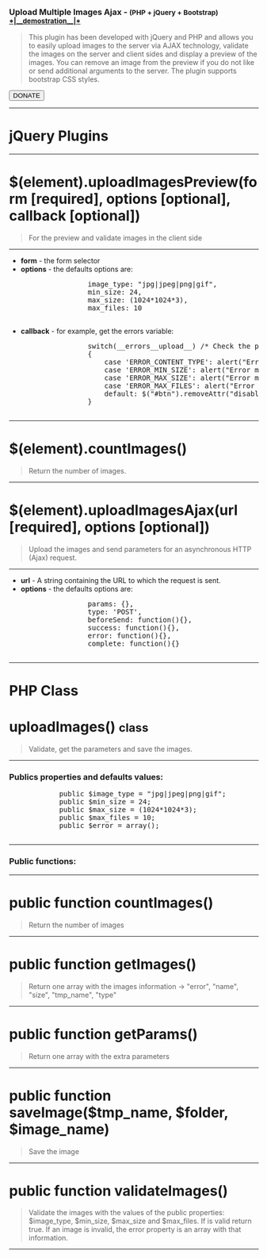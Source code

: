 <!--  Copyright 2015 Upload Multiple Images Ajax  (email : manudg_1@msn.com)

    This program is free software; you can redistribute it and/or modify
    it under the terms of the GNU General Public License, version 2, as 
    published by the Free Software Foundation.

    This program is distributed in the hope that it will be useful,
    but WITHOUT ANY WARRANTY; without even the implied warranty of
    MERCHANTABILITY or FITNESS FOR A PARTICULAR PURPOSE.  See the
    GNU General Public License for more details.

    You should have received a copy of the GNU General Public License
    along with this program; if not, write to the Free Software
    Foundation, Inc., 51 Franklin St, Fifth Floor, Boston, MA  02110-1301  USA
-->
<!DOCTYPE HTML>
<html>
<head>
<meta charset="UTF-8" />
<link href='http://netdna.bootstrapcdn.com/bootstrap/3.3.5/css/bootstrap.min.css' rel='stylesheet'/>
<script src='http://code.jquery.com/jquery.js'></script>
<script src='http://netdna.bootstrapcdn.com/bootstrap/3.3.5/js/bootstrap.min.js'></script>
<!-- jQuery Plugin - upload multiple images ajax -->
<script src='js/uploadImages.js'></script>
</head>
<body>
	<div class="container" style="padding-top: 50px;">
		<h3>Upload Multiple Images Ajax - <small>(PHP + jQuery + Bootstrap) <a href="index.php">*|__demostration__|*</a></small></h3>
		<blockquote>
		This plugin has been developed with jQuery and PHP and allows you to easily upload images to the server via AJAX technology, validate the images on the server and client sides and display a preview of the images. You can remove an image from the preview if you do not like or send additional arguments to the server. The plugin supports bootstrap CSS styles.
		</blockquote>
		<form action="https://www.paypal.com/cgi-bin/webscr" method="post" target="_top">
		<input type="hidden" name="cmd" value="_s-xclick" />
		<input type="hidden" name="hosted_button_id" value="3MU32JJKR2YW6" />
		<button type="submit" class="btn btn-primary">DONATE <span class="glyphicon glyphicon-thumbs-up"></span></button>
		</form>
		<hr />
		<h1><div class="label label-success">jQuery Plugins</label></h1>
		<hr />
		<h1>$(element).uploadImagesPreview(form [required], options [optional], callback [optional])</h1>
		<blockquote>For the preview and validate images in the client side</blockquote>
		<hr />
		<ul>
			<li><strong>form</strong> - the form selector</li>
			<li> 
			<strong>options</strong> - the defaults options are: 
			<pre>
				image_type: "jpg|jpeg|png|gif",
				min_size: 24,
				max_size: (1024*1024*3),
				max_files: 10
			</pre>
			</li>
			<li><strong>callback</strong> - for example, get the errors variable:
			<pre>
				switch(__errors__upload__) /* Check the possibles erros */
				{
					case 'ERROR_CONTENT_TYPE': alert("Error content type"); break;
					case 'ERROR_MIN_SIZE': alert("Error min size"); break;
					case 'ERROR_MAX_SIZE': alert("Error max size"); break;
					case 'ERROR_MAX_FILES': alert("Error max files"); break;
					default: $("#btn").removeAttr("disabled"); break; /* Activate the button Form */
				}
			</pre>
			</li>
		</ul>
		<hr />
		<h1>$(element).countImages()</h1>
		<blockquote>Return the number of images.</blockquote>
		<hr>
		<h1>$(element).uploadImagesAjax(url [required], options [optional])</h1>
		<blockquote>Upload the images and send parameters for an asynchronous HTTP (Ajax) request.</blockquote>
		<hr />
		<ul>
			<li><strong>url</strong> - A string containing the URL to which the request is sent.</li>
			<li> 
			<strong>options</strong> - the defaults options are: 
			<pre>
				params: {},
				type: 'POST',
				beforeSend: function(){},
				success: function(){},
				error: function(){},
				complete: function(){}
			</pre>
			</li>
		</ul>
		<hr />
		<h1><div class="label label-success">PHP Class</label></h1>
		<h1>uploadImages() <small>class</small></h1>
		<blockquote>Validate, get the parameters and save the images.</blockquote>
		<hr />
		<h3>Publics properties and defaults values:</h3>
		<pre>
			public $image_type = "jpg|jpeg|png|gif";
			public $min_size = 24;
			public $max_size = (1024*1024*3);
			public $max_files = 10;
			public $error = array();
		</pre>
		<hr />
		<h3>Public functions:</h3>
			<hr />
			<h1>public function countImages()</h1> <blockquote>Return the number of images</blockquote>
			<hr />
			<h1>public function getImages()</h1><blockquote>Return one array with the images information -&gt;  "error", "name", "size", "tmp_name", "type"</blockquote>
			<hr />
			<h1>public function getParams()</h1><blockquote>Return one array with the extra parameters</blockquote>
			<hr />
			<h1>public function saveImage($tmp_name, $folder, $image_name)</h1><blockquote>Save the image</blockquote>
			<hr />
			<h1>public function validateImages()</h1><blockquote>Validate the images with the values of the public properties: $image_type, $min_size, $max_size and $max_files. If is valid return true. If an image is invalid, the error property is an array with that information.</blockquote>
		<hr />
		<br />
		<br />
		<br />
		<br />
	</div>
</body>
</html>
